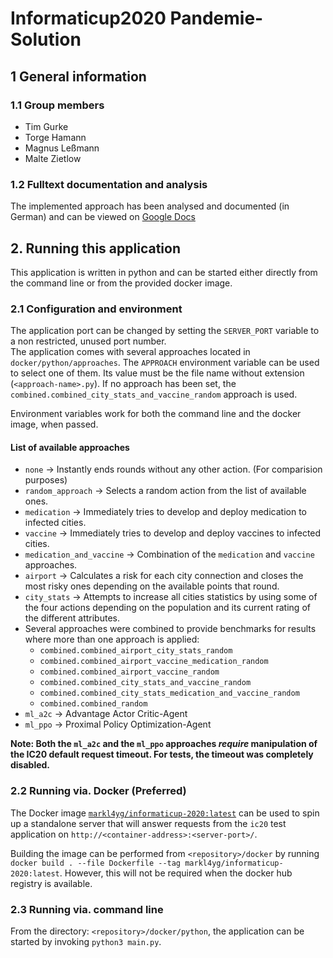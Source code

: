 
# Informaticup2020 Pandemie-Solution

## 1 General information  
### 1.1 Group members  
* Tim Gurke  
* Torge Hamann  
* Magnus Leßmann  
* Malte Zietlow  
  
### 1.2 Fulltext documentation and analysis  
The implemented approach has been analysed and documented (in German) and can be viewed on [Google Docs](https://docs.google.com/document/d/1798g1yCXY4yl2UB1X6-2czTHnChnoo_kEQqO319BSSA/edit?usp=sharing)  
  
## 2. Running this application  
This application is written in python and can be started either directly from the command line or from the provided docker image.
  
### 2.1 Configuration and environment  
The application port can be changed by setting the ``SERVER_PORT`` variable to a non restricted, unused port number.  
The application comes with several approaches located in ``docker/python/approaches``.
The ``APPROACH`` environment variable can be used to select one of them. Its value must be the file name without extension (``<approach-name>.py``). If no approach has been set, the ``combined.combined_city_stats_and_vaccine_random`` approach is used.  
 
Environment variables work for both the command line and the docker image, when passed.

#### List of available approaches
* ``none`` -> Instantly ends rounds without any other action. (For comparision purposes)  
* ``random_approach`` -> Selects a random action from the list of available ones.  
* ``medication`` -> Immediately tries to develop and deploy medication to infected cities.  
* ``vaccine`` -> Immediately tries to develop and deploy vaccines to infected cities.  
* ``medication_and_vaccine`` -> Combination of the ``medication`` and ``vaccine`` approaches.  
* ``airport`` -> Calculates a risk for each city connection and closes the most risky ones depending on the available points that round.  
* ``city_stats`` -> Attempts to increase all cities statistics by using some of the four actions depending on the population and its current rating of the different attributes.  
* Several approaches were combined to provide benchmarks for results where more than one approach is applied:
  * ``combined.combined_airport_city_stats_random``  
  * ``combined.combined_airport_vaccine_medication_random``  
  * ``combined.combined_airport_vaccine_random``  
  * ``combined.combined_city_stats_and_vaccine_random``  
  * ``combined.combined_city_stats_medication_and_vaccine_random``  
  * ``combined.combined_random``  
* ``ml_a2c`` -> Advantage Actor Critic-Agent  
* ``ml_ppo`` -> Proximal Policy Optimization-Agent  

__Note: Both the ``ml_a2c`` and the ``ml_ppo`` approaches ___require___ manipulation of the IC20 default request timeout. For tests, the timeout was completely disabled.__  

### 2.2 Running via. Docker (Preferred)
The Docker image [``markl4yg/informaticup-2020:latest``](https://hub.docker.com/repository/docker/markl4yg/informaticup-2020) can be used to spin up a standalone server that will answer requests from the ``ic20`` test application on ``http://<container-address>:<server-port>/``.  
  
Building the image can be performed from ``<repository>/docker`` by running ``docker build . --file Dockerfile --tag markl4yg/informaticup-2020:latest``. However, this will not be required when the docker hub registry is available.

### 2.3 Running via. command line
From the directory: ``<repository>/docker/python``, the application can be started by invoking ``python3 main.py``.  

